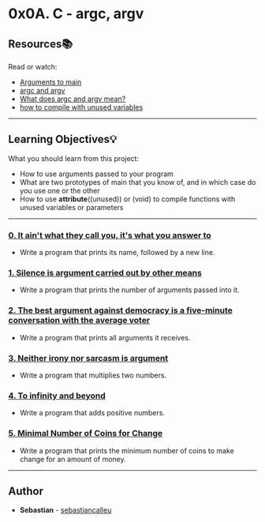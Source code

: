 # 0x0A. C - argc, argv

## Resources:books:
Read or watch:
* [Arguments to main](https://intranet.hbtn.io/rltoken/9qSBELMTQW1ldB0yGS6VZQ)
* [argc and argv](https://intranet.hbtn.io/rltoken/WL2UmZcO4fWhIgW-a1vePg)
* [What does argc and argv mean?](https://intranet.hbtn.io/rltoken/hWES8SJFzZJeWm0bBC5v8A)
* [how to compile with unused variables](https://intranet.hbtn.io/rltoken/k7iIVMXLkWDm2D2ATHb6xw)

---
## Learning Objectives:bulb:
What you should learn from this project:

* How to use arguments passed to your program
* What are two prototypes of main that you know of, and in which case do you use one or the other
* How to use __attribute__((unused)) or (void) to compile functions with unused variables or parameters

---

### [0. It ain't what they call you, it's what you answer to](./0-whatsmyname.c)
* Write a program that prints its name, followed by a new line.


### [1. Silence is argument carried out by other means](./1-args.c)
* Write a program that prints the number of arguments passed into it.


### [2. The best argument against democracy is a five-minute conversation with the average voter](./2-args.c)
* Write a program that prints all arguments it receives.


### [3. Neither irony nor sarcasm is argument](./3-mul.c)
* Write a program that multiplies two numbers.


### [4. To infinity and beyond](./4-add.c)
* Write a program that adds positive numbers.


### [5. Minimal Number of Coins for Change](./100-change.c)
* Write a program that prints the minimum number of coins to make change for an amount of money.

---

## Author
* **Sebastian** - [sebastiancalleu](https://github.com/sebastiancalleu)